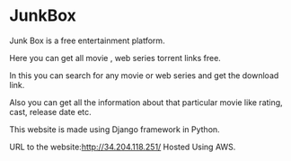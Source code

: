 # JunkBox
Junk Box is a free entertainment platform.

Here you can get all movie , web series torrent links free.

In this you can search for any movie or web series and get the download link.

Also you can get all the information about that particular movie like rating, cast, release date etc.

This website is made using Django framework in Python.

URL to the website:http://34.204.118.251/
Hosted Using AWS.
